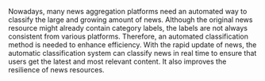 Nowadays, many news aggregation platforms need an automated way to classify the large
and growing amount of news. Although the original news resource might already contain
category labels, the labels are not always consistent from various platforms. Therefore, an
automated classification method is needed to enhance efficiency.
With the rapid update of news, the automatic classification system can classify news in real
time to ensure that users get the latest and most relevant content. It also improves the
resilience of news resources.

